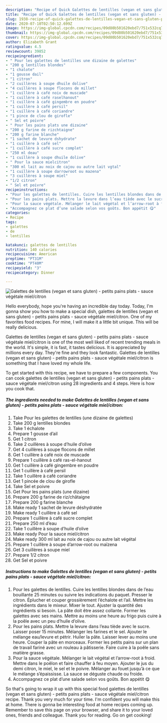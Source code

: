 ```yaml
---
description: "Recipe of Quick Galettes de lentilles (vegan et sans gluten) - petits pains plats - sauce végétale miel/citron"
title: "Recipe of Quick Galettes de lentilles (vegan et sans gluten) - petits pains plats - sauce végétale miel/citron"
slug: 1938-recipe-of-quick-galettes-de-lentilles-vegan-et-sans-gluten-petits-pains-plats-sauce-vegetale-miel-citron
date: 2020-07-10T02:50:12.699Z
image: https://img-global.cpcdn.com/recipes/09d80b501620ebd7/751x532cq70/galettes-de-lentilles-vegan-et-sans-gluten-petits-pains-plats-sauce-vegetale-mielcitron-photo-principale-de-la-recette.jpg
thumbnail: https://img-global.cpcdn.com/recipes/09d80b501620ebd7/751x532cq70/galettes-de-lentilles-vegan-et-sans-gluten-petits-pains-plats-sauce-vegetale-mielcitron-photo-principale-de-la-recette.jpg
cover: https://img-global.cpcdn.com/recipes/09d80b501620ebd7/751x532cq70/galettes-de-lentilles-vegan-et-sans-gluten-petits-pains-plats-sauce-vegetale-mielcitron-photo-principale-de-la-recette.jpg
author: Elizabeth Grant
ratingvalue: 4.5
reviewcount: 39852
recipeingredient:
- " Pour les galettes de lentilles une dizaine de galettes"
- "200 g lentilles blondes"
- "1 chalote"
- "1 gousse dail"
- "1 citron"
- "2 cuillères à soupe dhuile dolive"
- "4 cuillères à soupe flocons de millet"
- "1 cuillère à café noix de muscade"
- "1 cuillère à café raselhanout"
- "1 cuillère à café gingembre en poudre"
- "1 cuillère à café persil"
- "1 cuillère à café coriandre"
- "1 pince de clou de girofle"
- " Sel et poivre"
- " Pour les pains plats une dizaine"
- "200 g farine de rizchtaigne"
- "200 g farine blanche"
- "1 sachet de levure dshydrate"
- "1 cuillère à café sel"
- "1 cuillère à café sucre complet"
- "250 ml deau"
- "1 cuillère à soupe dhuile dolive"
- " Pour la sauce mielcitron"
- "300 ml lait au noix de cajou ou autre lait vgtal"
- "1 cuillère à soupe darrowroot ou mazena"
- "3 cuillères à soupe miel"
- "1/2 citron"
- " Sel et poivre"
recipeinstructions:
- "Pour les galettes de lentilles. Cuire les lentilles blondes dans de l’eau bouillante 25 minutes ou suivre les indications du paquet. Presser le citron. Éplucher et couper grossièrement l’échalote et l’ail. Mettre les ingrédients dans le mixeur. Mixer le tout. Ajuster la quantité des ingrédients si besoin. La pâte doit être assez collante. Former les galettes avec ses mains. Mettre au moins une heure au frigo puis cuire à la poêle avec un peu d’huile d’olive."
- "Pour les pains plats. Mettre la levure dans l’eau tiède avec le sucre. Laisser poser 15 minutes. Mélanger les farines et le sel. Ajouter le mélange eau/levure et pétrir. Huiler la pâte. Laisser lever au moins une heure. Couper la pâte en morceaux. Former les petits pains sur un plan de travail fariné avec un rouleau à pâtisserie. Faire cuire à la poêle sans matière grasse."
- "Pour la sauce végétale. Mélanger le lait végétal et l’arrow-root à froid. Mettre dans le poêlon et faire chauffer à feu moyen. Ajouter le jus du demi citron, le miel, le sel et le poivre. Mélanger au fouet jusqu’à ce que le mélange s’épaississe. La sauce se déguste chaude ou froide."
- "Accompagnez ce plat d’une salade selon vos goûts. Bon appétit 😋"
categories:
- Recipe
tags:
- galettes
- de
- lentilles

katakunci: galettes de lentilles 
nutrition: 140 calories
recipecuisine: American
preptime: "PT31M"
cooktime: "PT40M"
recipeyield: "3"
recipecategory: Dinner

---
```



![Galettes de lentilles (vegan et sans gluten) - petits pains plats - sauce végétale miel/citron](https://img-global.cpcdn.com/recipes/09d80b501620ebd7/751x532cq70/galettes-de-lentilles-vegan-et-sans-gluten-petits-pains-plats-sauce-vegetale-mielcitron-photo-principale-de-la-recette.jpg)

Hello everybody, hope you're having an incredible day today. Today, I'm gonna show you how to make a special dish, galettes de lentilles (vegan et sans gluten) - petits pains plats - sauce végétale miel/citron. One of my favorites food recipes. For mine, I will make it a little bit unique. This will be really delicious.

Galettes de lentilles (vegan et sans gluten) - petits pains plats - sauce végétale miel/citron is one of the most well liked of recent trending meals in the world. It's simple, it is fast, it tastes delicious. It is appreciated by millions every day. They're fine and they look fantastic. Galettes de lentilles (vegan et sans gluten) - petits pains plats - sauce végétale miel/citron is something that I have loved my whole life.




To get started with this recipe, we have to prepare a few components. You can cook galettes de lentilles (vegan et sans gluten) - petits pains plats - sauce végétale miel/citron using 28 ingredients and 4 steps. Here is how you cook that.

<!--inarticleads1-->

##### The ingredients needed to make Galettes de lentilles (vegan et sans gluten) - petits pains plats - sauce végétale miel/citron:

1. Take  Pour les galettes de lentilles (une dizaine de galettes)
1. Take 200 g lentilles blondes
1. Take 1 échalote
1. Prepare 1 gousse d’ail
1. Get 1 citron
1. Take 2 cuillères à soupe d’huile d’olive
1. Get 4 cuillères à soupe flocons de millet
1. Get 1 cuillère à café noix de muscade
1. Prepare 1 cuillère à café ras-el-hanout
1. Get 1 cuillère à café gingembre en poudre
1. Get 1 cuillère à café persil
1. Take 1 cuillère à café coriandre
1. Get 1 pincée de clou de girofle
1. Take  Sel et poivre
1. Get  Pour les pains plats (une dizaine)
1. Prepare 200 g farine de riz/châtaigne
1. Prepare 200 g farine blanche
1. Make ready 1 sachet de levure déshydratée
1. Make ready 1 cuillère à café sel
1. Prepare 1 cuillère à café sucre complet
1. Prepare 250 ml d’eau
1. Take 1 cuillère à soupe d’huile d’olive
1. Make ready  Pour la sauce miel/citron
1. Make ready 300 ml lait au noix de cajou ou autre lait végétal
1. Prepare 1 cuillère à soupe d’arrow-root ou maïzena
1. Get 3 cuillères à soupe miel
1. Prepare 1/2 citron
1. Get  Sel et poivre




<!--inarticleads2-->

##### Instructions to make Galettes de lentilles (vegan et sans gluten) - petits pains plats - sauce végétale miel/citron:

1. Pour les galettes de lentilles. Cuire les lentilles blondes dans de l’eau bouillante 25 minutes ou suivre les indications du paquet. Presser le citron. Éplucher et couper grossièrement l’échalote et l’ail. Mettre les ingrédients dans le mixeur. Mixer le tout. Ajuster la quantité des ingrédients si besoin. La pâte doit être assez collante. Former les galettes avec ses mains. Mettre au moins une heure au frigo puis cuire à la poêle avec un peu d’huile d’olive.
1. Pour les pains plats. Mettre la levure dans l’eau tiède avec le sucre. Laisser poser 15 minutes. Mélanger les farines et le sel. Ajouter le mélange eau/levure et pétrir. Huiler la pâte. Laisser lever au moins une heure. Couper la pâte en morceaux. Former les petits pains sur un plan de travail fariné avec un rouleau à pâtisserie. Faire cuire à la poêle sans matière grasse.
1. Pour la sauce végétale. Mélanger le lait végétal et l’arrow-root à froid. Mettre dans le poêlon et faire chauffer à feu moyen. Ajouter le jus du demi citron, le miel, le sel et le poivre. Mélanger au fouet jusqu’à ce que le mélange s’épaississe. La sauce se déguste chaude ou froide.
1. Accompagnez ce plat d’une salade selon vos goûts. Bon appétit 😋




So that's going to wrap it up with this special food galettes de lentilles (vegan et sans gluten) - petits pains plats - sauce végétale miel/citron recipe. Thank you very much for your time. I'm confident you will make this at home. There is gonna be interesting food at home recipes coming up. Remember to save this page on your browser, and share it to your loved ones, friends and colleague. Thank you for reading. Go on get cooking!
